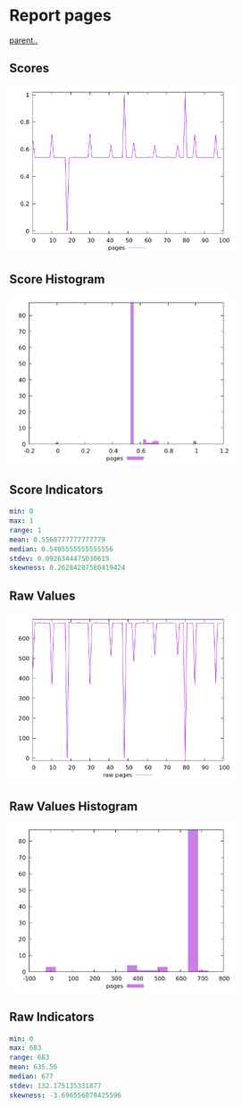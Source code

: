 # Report pages

[parent..](./..)  


## Scores

![score](./score.png)  

## Score Histogram

![hist](./hist.png)  

## Score Indicators

```yaml
min: 0
max: 1
range: 1
mean: 0.5560777777777779
median: 0.5405555555555556
stdev: 0.0926344475030619
skewness: 0.26284287580419424

```

## Raw Values

![raw](./raw.png)  

## Raw Values Histogram

![raw hist](./raw_hist.png)  

## Raw Indicators

```yaml
min: 0
max: 683
range: 683
mean: 635.56
median: 677
stdev: 132.175135331877
skewness: -3.696556878425596

```

<style>
  img {
    max-width: 80%;
  }
</style>
      
